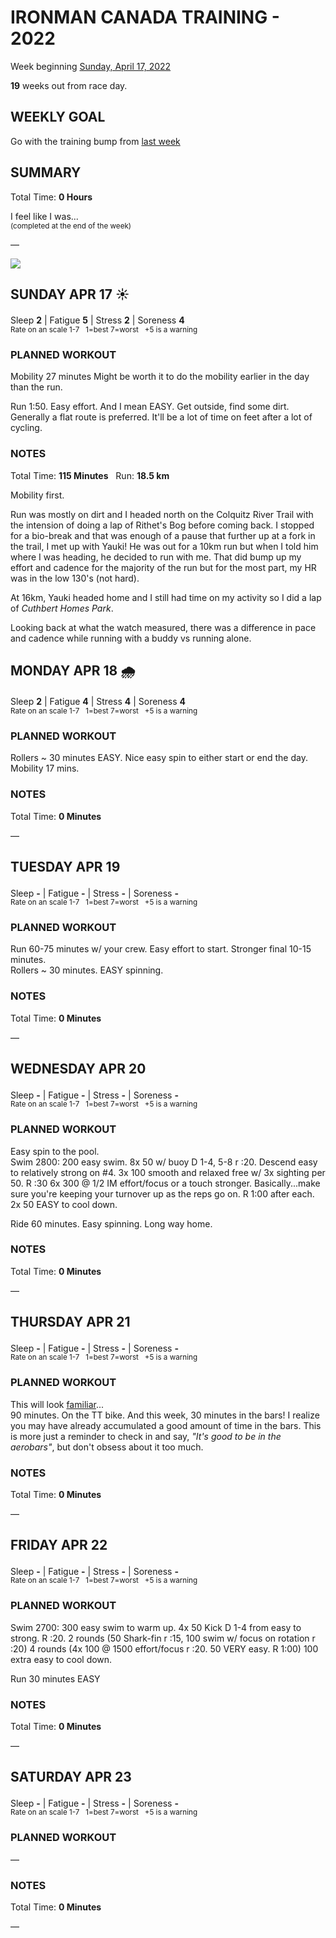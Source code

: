# IRONMAN CANADA TRAINING - 2022
Week beginning [Sunday, April 17, 2022](javascript:flick('sun');)

**19** weeks out from race day.

## WEEKLY GOAL
Go with the training bump from [last week](ironman2022-20weeksout)

## SUMMARY
Total Time: **0 Hours**

I feel like I was...
<br /><sup>(completed at the end of the week)</sup>

&mdash;

![](/assets/jpg/II-9x550.jpeg)

## SUNDAY APR 17 ☀️
Sleep **2** | Fatigue **5** | Stress **2** | Soreness **4**
<sup><br />Rate on an scale 1-7 &nbsp; 1=best 7=worst &nbsp; +5 is a warning</sup>

### PLANNED WORKOUT
Mobility 27 minutes
Might be worth it to do the mobility earlier in the day than the run.

Run 1:50. Easy effort. And I mean EASY.
Get outside, find some dirt. Generally a flat route is preferred. It'll be a lot of time on feet after a lot of cycling.

### NOTES
Total Time: **115 Minutes** &nbsp; Run: **18.5 km**

Mobility first.

Run was mostly on dirt and I headed north on the Colquitz River Trail with the intension of doing a lap of Rithet's Bog before coming back.  I stopped for a bio-break and that was enough of a pause that further up at a fork in the trail, I met up with Yauki!  He was out for a 10km run but when I told him where I was heading, he decided to run with me.  That did bump up my effort and cadence for the majority of the run but for the most part, my HR was in the low 130's (not hard).  

At 16km, Yauki headed home and I still had time on my activity so I did a lap of _Cuthbert Homes Park_.

Looking back at what the watch measured, there was a difference in pace and cadence while running with a buddy vs running alone. 

<!---->
## MONDAY APR 18 🌧
Sleep **2** | Fatigue **4** | Stress **4** | Soreness **4**
<sup><br />Rate on an scale 1-7 &nbsp; 1=best 7=worst &nbsp; +5 is a warning</sup>

### PLANNED WORKOUT
Rollers ~ 30 minutes EASY. Nice easy spin to either start or end the day.  
Mobility 17 mins.

### NOTES
Total Time: **0 Minutes**

&mdash;  

<!---->
## TUESDAY APR 19
Sleep **-** | Fatigue **-** | Stress **-** | Soreness **-**
<sup><br />Rate on an scale 1-7 &nbsp; 1=best 7=worst &nbsp; +5 is a warning</sup>

### PLANNED WORKOUT
Run 60-75 minutes w/ your crew. Easy effort to start. Stronger final 10-15 minutes.   
Rollers ~ 30 minutes. EASY spinning.

### NOTES
Total Time: **0 Minutes**

&mdash;  

<!---->
## WEDNESDAY APR 20
Sleep **-** | Fatigue **-** | Stress **-** | Soreness **-**
<sup><br />Rate on an scale 1-7 &nbsp; 1=best 7=worst &nbsp; +5 is a warning</sup>

### PLANNED WORKOUT
Easy spin to the pool.   
Swim 2800: 
200 easy swim. 
8x 50 w/ buoy D 1-4, 5-8 r :20. Descend easy to relatively strong on #4. 
3x 100 smooth and relaxed free w/ 3x sighting per 50. R :30
6x 300 @ 1/2 IM effort/focus or a touch stronger. Basically...make sure you're keeping your turnover up as the reps go on. R 1:00 after each. 
2x 50 EASY to cool down.

Ride 60 minutes. Easy spinning. Long way home.

### NOTES
Total Time: **0 Minutes**

&mdash;  

<!---->
## THURSDAY APR 21
Sleep **-** | Fatigue **-** | Stress **-** | Soreness **-**
<sup><br />Rate on an scale 1-7 &nbsp; 1=best 7=worst &nbsp; +5 is a warning</sup>

### PLANNED WORKOUT
This will look [familiar](ironman2022-20weeksout?thu)...   
90 minutes. On the TT bike. 
And this week, 30 minutes in the bars! I realize you may have already accumulated a good amount of time in the bars. This is more just a reminder to check in and say, _"It's good to be in the aerobars"_, but don't obsess about it too much.

### NOTES
Total Time: **0 Minutes**

&mdash;  

<!---->
## FRIDAY APR 22
Sleep **-** | Fatigue **-** | Stress **-** | Soreness **-**
<sup><br />Rate on an scale 1-7 &nbsp; 1=best 7=worst &nbsp; +5 is a warning</sup>

### PLANNED WORKOUT
Swim 2700: 
300 easy swim to warm up. 
4x 50 Kick D 1-4 from easy to strong. R :20. 
2 rounds (50 Shark-fin r :15, 100 swim w/ focus on rotation r :20) 
4 rounds (4x 100 @ 1500 effort/focus r :20. 50 VERY easy. R 1:00) 
100 extra easy to cool down.

Run 30 minutes EASY

### NOTES
Total Time: **0 Minutes**

&mdash;  

<!---->
## SATURDAY APR 23
Sleep **-** | Fatigue **-** | Stress **-** | Soreness **-**
<sup><br />Rate on an scale 1-7 &nbsp; 1=best 7=worst &nbsp; +5 is a warning</sup>

### PLANNED WORKOUT
&mdash;  

### NOTES
Total Time: **0 Minutes**

&mdash;  

